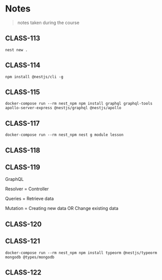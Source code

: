 # Notes

> notes taken during the course

## CLASS-113

```
nest new .
```



## CLASS-114

```
npm install @nestjs/cli -g
```
## CLASS-115

```
docker-compose run --rm nest_npm npm install graphql graphql-tools apollo-server-express @nestjs/graphql @nestjs/apollo
```
## CLASS-117

```
docker-compose run --rm nest_npm nest g module lesson
```
## CLASS-118

## CLASS-119

GraphQL  

Resolver = Controller  

Queries = Retrieve data  

Mutation = Creating new data OR Change existing data  
## CLASS-120

## CLASS-121

```
docker-compose run --rm nest_npm npm install typeorm @nestjs/typeorm mongodb @types/mongodb
```
## CLASS-122

